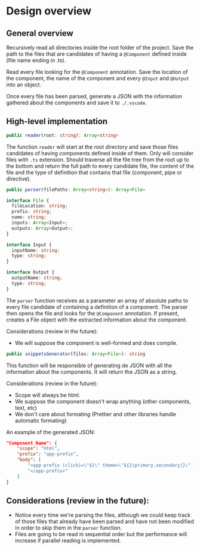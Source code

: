 # Design overview

## General overview

Recursively read all directories inside the root folder of the project. Save the path to the files that are candidates of having a `@Component` defined inside (file name ending in .ts).

Read every file looking for the `@Component` annotation. Save the location of the component, the name of the component and every `@Input` and `@Output` into an object.

Once every file has been parsed, generate a JSON with the information gathered about the components and save it to `./.vscode`.

## High-level implementation

```ts
public reader(root: string): Array<string>
```

The function `reader` will start at the root directory and save those files candidates of having components defined inside of them. Only will consider files with `.ts` extension. Should traverse all the file tree from the root up to the bottom and return the full path to every candidate file, the content of the file and the type of definition that contains that file (component, pipe or directive).

```ts
public parser(filePaths: Array<string>): Array<File>
```

```ts
interface File {
  fileLocation: string;
  prefix: string;
  name: string;
  inputs: Array<Input>;
  outputs: Array<Output>;
}

interface Input {
  inputName: string;
  type: string;
}

interface Output {
  outputName: string;
  type: string;
}
```

The `parser` function receives as a parameter an array of absolute paths to every file candidate of containing a definition of a component. The parser then opens the file and looks for the `@Component` annotation. If present, creates a File object with the extracted information about the component.

Considerations (review in the future):

- We will suppose the component is well-formed and does compile.

```ts
public snippetsGenerator(files: Array<File>): string
```

This function will be responsible of generating de JSON with all the information about the components. It will return the JSON as a string.

Considerations (review in the future):

- Scope will always be html.
- We suppose the component doesn't wrap anything (other components, text, etc)
- We don't care about formating (Prettier and other libraries handle automatic formating)

An example of the generated JSON:

```json
"Component Name": {
    "scope": "html",
    "prefix": "app-prefix",
    "body": [
        "<app-prefix (click)=\"$1\" theme=\"${2|primary,secondary|}\" [block]=\"${3|false,true|}\" size=\"${4|md,lg,sm|}\" [block]=\"${5|false,true|}\">",
        "</app-prefix>"
    ]
}
```

## Considerations (review in the future):

- Notice every time we're parsing the files, although we could keep track of those files that already have been parsed and have not been modified in order to skip them in the `parser` function.
- Files are going to be read in sequential order but the performance will increase if parallel reading is implemented.
